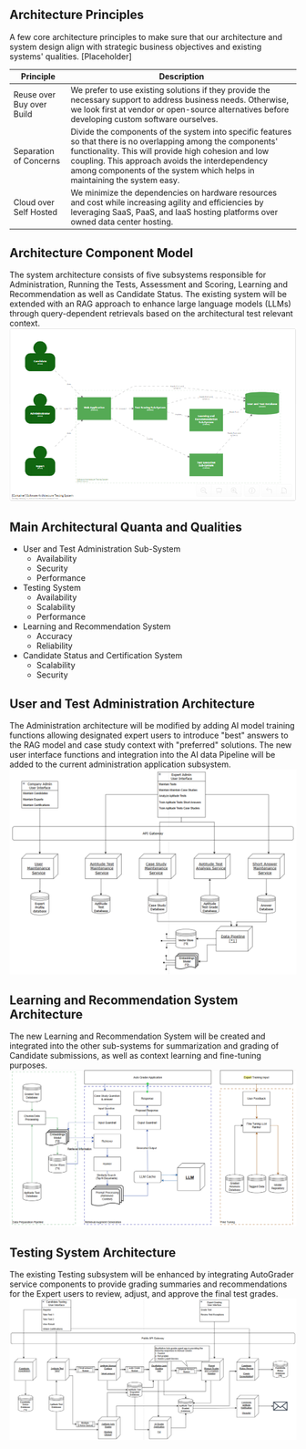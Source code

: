 ## Architecture Principles
A few core architecture principles to make sure that our architecture and system design align with strategic business objectives and existing systems' qualities.  [Placeholder]

| Principle              | Description                    |
| ---------------------- | ------------------------------ |
| Reuse over Buy over Build | We prefer to use existing solutions if they provide the necessary support to address business needs. Otherwise, we look first at vendor or open-source alternatives before developing custom software ourselves. 
| Separation of Concerns | Divide the components of the system into specific features so that there is no overlapping among the components' functionality. This will provide high cohesion and low coupling. This approach avoids the interdependency among components of the system which helps in maintaining the system easy.
| Cloud over Self Hosted | We minimize the dependencies on hardware resources and cost while increasing agility and efficiencies by leveraging SaaS, PaaS, and IaaS hosting platforms over owned data center hosting.

## Architecture Component Model
The system architecture consists of five subsystems responsible for Administration, Running the Tests, Assessment and Scoring, Learning and Recommendation as well as Candidate Status.  The existing system will be extended with an RAG approach to enhance large language models (LLMs) through query-dependent retrievals based on the architectural test relevant context.
![image](assets/414019010-59e12ebc-49d7-4aec-9a81-6eb5c39c8e4d.png)

## Main Architectural Quanta and Qualities
- User and Test Administration Sub-System
  - Availability
  - Security
  - Performance
- Testing System
  - Availability
  - Scalability
  - Performance
- Learning and Recommendation System
  - Accuracy
  - Reliability
- Candidate Status and Certification System
  - Scalability
  - Security

## User and Test Administration Architecture
The Administration architecture will be modified by adding AI model training functions allowing designated expert users to introduce "best" answers to the RAG model and case study context with "preferred" solutions.  The new user interface functions and integration into the AI data Pipeline will be added to the current administration application subsystem.
![image](assets/Administration%20System%20Architecture.png)

## Learning and Recommendation System Architecture 
The new Learning and Recommendation System will be created and integrated into the other sub-systems for summarization and grading of Candidate submissions, as well as context learning and fine-tuning purposes.  
![image](assets/Autograder%20and%20Data%20Pipeline.png)

## Testing System Architecture 
The existing Testing subsystem will be enhanced by integrating AutoGrader service components to provide grading summaries and recommendations for the Expert users to review, adjust, and approve the final test grades. 
![image](assets/Test%201%20Subsystem.png)
